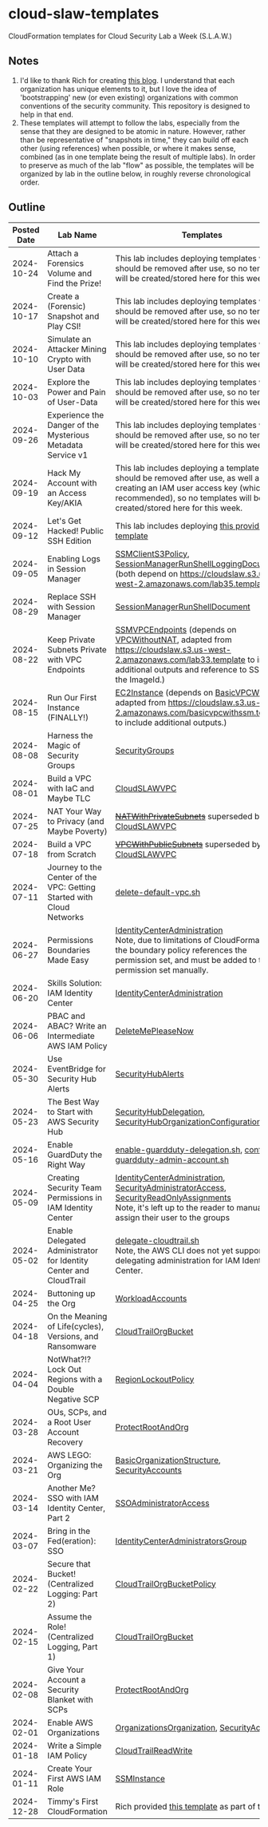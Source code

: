 # cloud-slaw-templates

CloudFormation templates for Cloud Security Lab a Week (S.L.A.W.)

## Notes

1. I'd like to thank Rich for creating [this blog](https://slaw.securosis.com/). I understand that each organization has unique elements to it, but I love the idea of 'bootstrapping' new (or even existing) organizations with common conventions of the security community. This repository is designed to help in that end.
2. These templates will attempt to follow the labs, especially from the sense that they are designed to be atomic in nature. However, rather than be representative of "snapshots in time," they can build off each other (using references) when possible, or where it makes sense, combined (as in one template being the result of multiple labs). In order to preserve as much of the lab "flow" as possible, the templates will be organized by lab in the outline below, in roughly reverse chronological order.

## Outline

| Posted Date | Lab Name                                                              | Templates                                                                                                                                                                                                                                                                                                                                      |
| ----------- | --------------------------------------------------------------------- | ---------------------------------------------------------------------------------------------------------------------------------------------------------------------------------------------------------------------------------------------------------------------------------------------------------------------------------------------- |
| 2024-10-24  | Attach a Forensics Volume and Find the Prize!                         | This lab includes deploying templates which should be removed after use, so no templates will be created/stored here for this week.                                                                                                                                                                                                            |
| 2024-10-17  | Create a (Forensic) Snapshot and Play CSI!                            | This lab includes deploying templates which should be removed after use, so no templates will be created/stored here for this week.                                                                                                                                                                                                            |
| 2024-10-10  | Simulate an Attacker Mining Crypto with User Data                     | This lab includes deploying templates which should be removed after use, so no templates will be created/stored here for this week.                                                                                                                                                                                                            |
| 2024-10-03  | Explore the Power and Pain of User-Data                               | This lab includes deploying templates which should be removed after use, so no templates will be created/stored here for this week.                                                                                                                                                                                                            |
| 2024-09-26  | Experience the Danger of the Mysterious Metadata Service v1           | This lab includes deploying templates which should be removed after use, so no templates will be created/stored here for this week.                                                                                                                                                                                                            |
| 2024-09-19  | Hack My Account with an Access Key/AKIA                               | This lab includes deploying a template which should be removed after use, as well as creating an IAM user access key (which is not recommended), so no templates will be created/stored here for this week.                                                                                                                                    |
| 2024-09-12  | Let's Get Hacked! Public SSH Edition                                  | This lab includes deploying [this provided template](https://cloudslaw.s3.us-west-2.amazonaws.com/lab36.template)                                                                                                                                                                                                                              |
| 2024-09-05  | Enabling Logs in Session Manager                                      | [SSMClientS3Policy](./accounts/TestAccount1/SSMClientS3Policy.template), [SessionManagerRunShellLoggingDocument](./accounts/TestAccount1/SessionManagerRunShellLoggingDocument.template) (both depend on https://cloudslaw.s3.us-west-2.amazonaws.com/lab35.template)                                                                          |
| 2024-08-29  | Replace SSH with Session Manager                                      | [SessionManagerRunShellDocument](./accounts/TestAccount1/SessionManagerRunShellDocument.template)                                                                                                                                                                                                                                              |
| 2024-08-22  | Keep Private Subnets Private with VPC Endpoints                       | [SSMVPCEndpoints](./accounts/TestAccount1/SSMVPCEndpoints.template) (depends on [VPCWithoutNAT](./accounts/TestAccount1/VPCWithoutNAT.template), adapted from https://cloudslaw.s3.us-west-2.amazonaws.com/lab33.template to include additional outputs and reference to SSM for the ImageId.)                                                 |
| 2024-08-15  | Run Our First Instance (FINALLY!)                                     | [EC2Instance](./accounts/TestAccount1/EC2Instance.template) (depends on [BasicVPCWithSSM](./accounts/TestAccount1/BasicVPCWithSSM.template), adapted from https://cloudslaw.s3.us-west-2.amazonaws.com/basicvpcwithssm.template to include additional outputs.)                                                                                |
| 2024-08-08  | Harness the Magic of Security Groups                                  | [SecurityGroups](./accounts/TestAccount1/SecurityGroups.template)                                                                                                                                                                                                                                                                              |
| 2024-08-01  | Build a VPC with IaC and Maybe TLC                                    | [CloudSLAWVPC](./accounts/TestAccount1/CloudSLAWVPC.template)                                                                                                                                                                                                                                                                                  |
| 2024-07-25  | NAT Your Way to Privacy (and Maybe Poverty)                           | ~~[NATWithPrivateSubnets](./accounts/TestAccount1/NATWithPrivateSubnets.template)~~ superseded by [CloudSLAWVPC](./accounts/TestAccount1/CloudSLAWVPC.template)                                                                                                                                                                                |
| 2024-07-18  | Build a VPC from Scratch                                              | ~~[VPCWithPublicSubnets](./accounts/TestAccount1/VPCWithPublicSubnets.template)~~ superseded by [CloudSLAWVPC](./accounts/TestAccount1/CloudSLAWVPC.template)                                                                                                                                                                                  |
| 2024-07-11  | Journey to the Center of the VPC: Getting Started with Cloud Networks | [delete-default-vpc.sh](./scripts/delete-default-vpc.sh)                                                                                                                                                                                                                                                                                       |
| 2024-06-27  | Permissions Boundaries Made Easy                                      | [IdentityCenterAdministration](./accounts/IAM/IdentityCenterAdministration.template)<br />Note, due to limitations of CloudFormation, the boundary policy references the permission set, and must be added to the permission set manually.                                                                                                     |
| 2024-06-20  | Skills Solution: IAM Identity Center                                  | [IdentityCenterAdministration](./accounts/IAM/IdentityCenterAdministration.template)                                                                                                                                                                                                                                                           |
| 2024-06-06  | PBAC and ABAC? Write an Intermediate AWS IAM Policy                   | [DeleteMePleaseNow](./accounts/TestAccount1/DeleteMePleaseNow.template)                                                                                                                                                                                                                                                                        |
| 2024-05-30  | Use EventBridge for Security Hub Alerts                               | [SecurityHubAlerts](./accounts/Management/SecurityHubAlerts.template)                                                                                                                                                                                                                                                                          |
| 2024-05-23  | The Best Way to Start with AWS Security Hub                           | [SecurityHubDelegation](./accounts/Management/SecurityHubDelegation.template), [SecurityHubOrganizationConfiguration](./accounts/SecurityAudit/SecurityHubOrganizationConfiguration.template)                                                                                                                                                  |
| 2024-05-16  | Enable GuardDuty the Right Way                                        | [enable-guardduty-delegation.sh](./scripts/enable-guardduty-delegation.sh), [configure-guardduty-admin-account.sh](./scripts/configure-guardduty-admin-account.sh)                                                                                                                                                                             |
| 2024-05-09  | Creating Security Team Permissions in IAM Identity Center             | [IdentityCenterAdministration](./accounts/IAM/IdentityCenterAdministration.template), [SecurityAdministratorAccess](./accounts/IAM/SecurityAdministratorAccess.template), [SecurityReadOnlyAssignments](./accounts/IAM/SecurityReadOnlyAssignments.template)<br />Note, it's left up to the reader to manually assign their user to the groups |
| 2024-05-02  | Enable Delegated Administrator for Identity Center and CloudTrail     | [delegate-cloudtrail.sh](./scripts/delegate-cloudtrail.sh)<br />Note, the AWS CLI does not yet support delegating administration for IAM Identity Center.                                                                                                                                                                                      |
| 2024-04-25  | Buttoning up the Org                                                  | [WorkloadAccounts](./accounts/Management/WorkloadAccounts.template)                                                                                                                                                                                                                                                                            |
| 2024-04-18  | On the Meaning of Life(cycles), Versions, and Ransomware              | [CloudTrailOrgBucket](./accounts/LogArchive/CloudTrailOrgBucket.template)                                                                                                                                                                                                                                                                      |
| 2024-04-04  | NotWhat?!? Lock Out Regions with a Double Negative SCP                | [RegionLockoutPolicy](./accounts/Management/RegionLockoutPolicy.template)                                                                                                                                                                                                                                                                      |
| 2024-03-28  | OUs, SCPs, and a Root User Account Recovery                           | [ProtectRootAndOrg](./accounts/Management/ProtectRootAndOrg.template)                                                                                                                                                                                                                                                                          |
| 2024-03-21  | AWS LEGO: Organizing the Org                                          | [BasicOrganizationStructure](./accounts/Management/BasicOrganizationStructure.template), [SecurityAccounts](./accounts/Management/SecurityAccounts.template)                                                                                                                                                                                   |
| 2024-03-14  | Another Me? SSO with IAM Identity Center, Part 2                      | [SSOAdministratorAccess](./accounts/Management/SSOAdministratorAccess.template)                                                                                                                                                                                                                                                                |
| 2024-03-07  | Bring in the Fed(eration): SSO                                        | [IdentityCenterAdministratorsGroup](./accounts/Management/IdentityCenterAdministratorsGroup.template)                                                                                                                                                                                                                                          |
| 2024-02-22  | Secure that Bucket! (Centralized Logging: Part 2)                     | [CloudTrailOrgBucketPolicy](./accounts/LogArchive/CloudTrailOrgBucketPolicy.template)                                                                                                                                                                                                                                                          |
| 2024-02-15  | Assume the Role! (Centralized Logging, Part 1)                        | [CloudTrailOrgBucket](./accounts/LogArchive/CloudTrailOrgBucket.template)                                                                                                                                                                                                                                                                      |
| 2024-02-08  | Give Your Account a Security Blanket with SCPs                        | [ProtectRootAndOrg](./accounts/Management/ProtectRootAndOrg.template)                                                                                                                                                                                                                                                                          |
| 2024-02-01  | Enable AWS Organizations                                              | [OrganizationsOrganization](./accounts/Management/OrganizationsOrganization.template), [SecurityAccounts](./accounts/Management/SecurityAccounts.template)                                                                                                                                                                                     |
| 2024-01-18  | Write a Simple IAM Policy                                             | [CloudTrailReadWrite](./accounts/Management/CloudTrailReadWrite.template)                                                                                                                                                                                                                                                                      |
| 2024-01-11  | Create Your First AWS IAM Role                                        | [SSMInstance](./accounts/Management/SSMInstance.template)                                                                                                                                                                                                                                                                                      |
| 2024-12-28  | Timmy's First CloudFormation                                          | Rich provided [this template](https://cloudslaw.s3.us-west-2.amazonaws.com/sns.template) as part of the lab.                                                                                                                                                                                                                                   |
